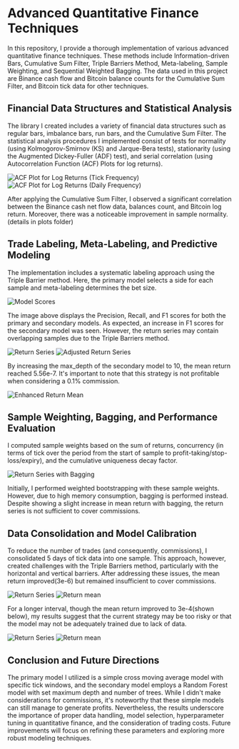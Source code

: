# Advanced Quantitative Finance Techniques

In this repository, I provide a thorough implementation of various advanced quantitative finance techniques. These methods include Information-driven Bars, Cumulative Sum Filter, Triple Barriers Method, Meta-labeling, Sample Weighting, and Sequential Weighted Bagging. The data used in this project are Binance cash flow and Bitcoin balance counts for the Cumulative Sum Filter, and Bitcoin tick data for other techniques.

## Financial Data Structures and Statistical Analysis

The library I created includes a variety of financial data structures such as regular bars, imbalance bars, run bars, and the Cumulative Sum Filter. The statistical analysis procedures I implemented consist of tests for normality (using Kolmogorov-Smirnov (KS) and Jarque-Bera tests), stationarity (using the Augmented Dickey-Fuller (ADF) test), and serial correlation (using Autocorrelation Function (ACF) Plots for log returns).

![ACF Plot for Log Returns (Tick Frequency)](/plots/acf.png)
![ACF Plot for Log Returns (Daily Frequency)](/plots/events/acf.png)

After applying the Cumulative Sum Filter, I observed a significant correlation between the Binance cash net flow data, balances count, and Bitcoin log return. Moreover, there was a noticeable improvement in sample normality. (details in plots folder)

## Trade Labeling, Meta-Labeling, and Predictive Modeling

The implementation includes a systematic labeling approach using the Triple Barrier method. Here, the primary model selects a side for each sample and meta-labeling determines the bet size.

![Model Scores](plots/labeling/scores.png)

The image above displays the Precision, Recall, and F1 scores for both the primary and secondary models. As expected, an increase in F1 scores for the secondary model was seen. However, the return series may contain overlapping samples due to the Triple Barriers method.

![Return Series](plots/labeling/return_series.png)
![Adjusted Return Series](plots/labeling/return_series_concurrency_fixed_boundary_adjusted.png)

By increasing the max_depth of the secondary model to 10, the mean return reached 5.56e-7. It's important to note that this strategy is not profitable when considering a 0.1% commission.

![Enhanced Return Mean](plots/labeling/return.png)

## Sample Weighting, Bagging, and Performance Evaluation

I computed sample weights based on the sum of returns, concurrency (in terms of tick over the period from the start of sample to profit-taking/stop-loss/expiry), and the cumulative uniqueness decay factor.

![Return Series with Bagging](plots/labeling/return_bagging.png)

Initially, I performed weighted bootstrapping with these sample weights. However, due to high memory consumption, bagging is performed instead. Despite showing a slight increase in mean return with bagging, the return series is not sufficient to cover commissions.

## Data Consolidation and Model Calibration

To reduce the number of trades (and consequently, commissions), I consolidated 5 days of tick data into one sample. This approach, however, created challenges with the Triple Barriers method, particularly with the horizontal and vertical barriers. After addressing these issues, the mean return improved(3e-6) but remained insufficient to cover commissions.

![Return Series](plots/labeling/return_100_run.png)
![Return mean](plots/labeling/return_100_run_mean.png)

For a longer interval, though the mean return improved to 3e-4(shown below), my results suggest that the current strategy may be too risky or that the model may not be adequately trained due to lack of data.

![Return Series](plots/labeling/return_1000_run.png)
![Return mean](plots/labeling/return_1000_run_mean.png)

## Conclusion and Future Directions

The primary model I utilized is a simple cross moving average model with specific tick windows, and the secondary model employs a Random Forest model with set maximum depth and number of trees. While I didn't make considerations for commissions, it's noteworthy that these simple models can still manage to generate profits. Nevertheless, the results underscore the importance of proper data handling, model selection, hyperparameter tuning in quantitative finance, and the consideration of trading costs. Future improvements will focus on refining these parameters and exploring more robust modeling techniques.